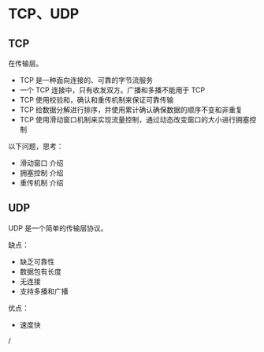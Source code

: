 # TCP、UDP

## TCP

在传输层。

- TCP 是一种面向连接的、可靠的字节流服务
- 一个 TCP 连接中，只有收发双方。广播和多播不能用于 TCP
- TCP 使用校验和，确认和重传机制来保证可靠传输
- TCP 给数据分解进行排序，并使用累计确认确保数据的顺序不变和非重复
- TCP 使用滑动窗口机制来实现流量控制，通过动态改变窗口的大小进行拥塞控制

以下问题，思考：

- 滑动窗口 介绍
- 拥塞控制 介绍
- 重传机制 介绍

## UDP

UDP 是一个简单的传输层协议。

缺点：

- 缺乏可靠性
- 数据包有长度
- 无连接
- 支持多播和广播

优点：

- 速度快

/
